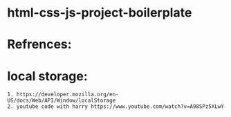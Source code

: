 # html-css-js-project-boilerplate

# Refrences:
  # local storage:
    1. https://developer.mozilla.org/en-US/docs/Web/API/Window/localStorage 
    2. youtube code with harry https://www.youtube.com/watch?v=A98SPz5XLwY
